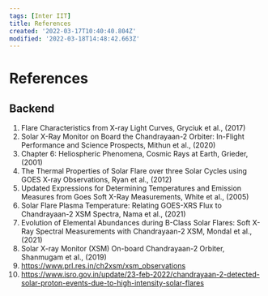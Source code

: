 ```yaml
---
tags: [Inter IIT]
title: References
created: '2022-03-17T10:40:40.804Z'
modified: '2022-03-18T14:48:42.663Z'
---
```


# References

## Backend

1. Flare Characteristics from X-ray Light Curves, Gryciuk et al., (2017)
2. Solar X-Ray Monitor on Board the Chandrayaan-2 Orbiter: In-Flight Performance and Science Prospects, Mithun et al., (2020)
3. Chapter 6: Heliospheric Phenomena, Cosmic Rays at Earth, Grieder, (2001)
4. The Thermal Properties of Solar Flare over three Solar Cycles using GOES X-ray Observations, Ryan et al., (2012)
5. Updated Expressions for Determining Temperatures and Emission Measures from Goes Soft X-Ray Measurements, White et al., (2005)
6. Solar Flare Plasma Temperature: Relating GOES-XRS Flux to Chandrayaan-2 XSM Spectra, Nama et al., (2021)
7. Evolution of Elemental Abundances during B-Class Solar Flares: Soft X-Ray Spectral Measurements with Chandrayaan-2 XSM, Mondal et al., (2021)
8. Solar X-ray Monitor (XSM) On-board Chandrayaan-2 Orbiter, Shanmugam et al., (2019)
8. https://www.prl.res.in/ch2xsm/xsm_observations
8. https://www.isro.gov.in/update/23-feb-2022/chandrayaan-2-detected-solar-proton-events-due-to-high-intensity-solar-flares
